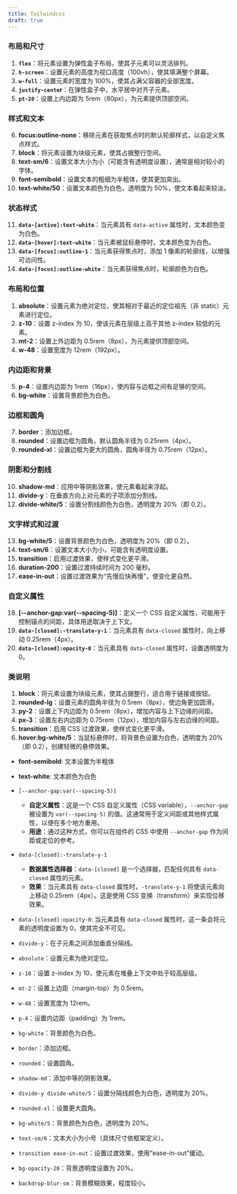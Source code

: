 ```yaml
---
title: Tailwindcss
draft: true
---
```

### 布局和尺寸

1. **`flex`**：将元素设置为弹性盒子布局，使其子元素可以灵活排列。
2. **`h-screen`**：设置元素的高度为视口高度（100vh），使其填满整个屏幕。
3. **`w-full`**：设置元素的宽度为 100%，使其占满父容器的全部宽度。
4. **`justify-cente`r**：在弹性盒子中，水平居中对齐子元素。
5. **`pt-20`**：设置上内边距为 5rem（80px），为元素提供顶部空间。

### 样式和文本

6. **focus:outline-none**：移除元素在获取焦点时的默认轮廓样式，以自定义焦点样式。
7. **block**：将元素设置为块级元素，使其占据整行空间。
8. **text-sm/6**：设置文本大小为小（可能含有透明度设置），通常是相对较小的字体。
9. **font-semibold**：设置文本的粗细为半粗体，使其更加突出。
10. **text-white/50**：设置文本颜色为白色，透明度为 50%，使文本看起来较淡。

### 状态样式

11. **`data-[active]:text-white`**：当元素具有 `data-active` 属性时，文本颜色变为白色。
12. **`data-[hover]:text-white`**：当元素被鼠标悬停时，文本颜色变为白色。
13. **`data-[focus]:outline-1`**：当元素获得焦点时，添加 1 像素的轮廓线，以增强可访问性。
14. **`data-[focus]:outline-white`**：当元素获得焦点时，轮廓颜色为白色。

### 布局和位置

1. **absolute**：设置元素为绝对定位，使其相对于最近的定位祖先（非 static）元素进行定位。
2. **z-10**：设置 z-index 为 10，使该元素在层级上高于其他 z-index 较低的元素。
3. **mt-2**：设置上外边距为 0.5rem（8px），为元素提供顶部空间。
4. **w-48**：设置宽度为 12rem（192px）。

### 内边距和背景

5. **p-4**：设置内边距为 1rem（16px），使内容与边框之间有足够的空间。
6. **bg-white**：设置背景颜色为白色。

### 边框和圆角

7. **border**：添加边框。
8. **rounded**：设置边框为圆角，默认圆角半径为 0.25rem（4px）。
9. **rounded-xl**：设置边框为更大的圆角，圆角半径为 0.75rem（12px）。

### 阴影和分割线

10. **shadow-md**：应用中等阴影效果，使元素看起来浮起。
11. **divide-y**：在垂直方向上对元素的子项添加分割线。
12. **divide-white/5**：设置分割线颜色为白色，透明度为 20%（即 0.2）。

### 文字样式和过渡

13. **bg-white/5**：设置背景颜色为白色，透明度为 20%（即 0.2）。
14. **text-sm/6**：设置文本大小为小，可能含有透明度设置。
15. **transition**：启用过渡效果，使样式变化更平滑。
16. **duration-200**：设置过渡持续时间为 200 毫秒。
17. **ease-in-out**：设置过渡效果为“先慢后快再慢”，使变化更自然。

### 自定义属性

18. **[--anchor-gap:var(--spacing-5)]**：定义一个 CSS 自定义属性，可能用于控制锚点的间距，具体用途取决于上下文。
19. **`data-[closed]:-translate-y-1`**：当元素具有 `data-closed` 属性时，向上移动 0.25rem（4px）。
20. **`data-[closed]:opacity-0`**：当元素具有 `data-closed` 属性时，设置透明度为 0。


### 类说明

1. **block**：将元素设置为块级元素，使其占据整行，适合用于链接或按钮。
2. **rounded-lg**：设置元素的圆角半径为 0.5rem（8px），使边角更加圆滑。
3. **py-2**：设置上下内边距为 0.5rem（8px），增加内容与上下边缘的间距。
4. **px-3**：设置左右内边距为 0.75rem（12px），增加内容与左右边缘的间距。
5. **transition**：启用 CSS 过渡效果，使样式变化更平滑。
6. **hover:bg-white/5**：当鼠标悬停时，将背景色设置为白色，透明度为 20%（即 0.2），创建轻微的悬停效果。

- **font-semibold**: 文本设置为半粗体
- **text-white**: 文本颜色为白色


- `[--anchor-gap:var(--spacing-5)]`
	- **自定义属性**：这是一个 CSS 自定义属性（CSS variable），`--anchor-gap` 被设置为 `var(--spacing-5)` 的值。这通常用于定义间距或其他样式属性，以便在多个地方重用。
	- **用途**：通过这种方式，你可以在组件的 CSS 中使用 `--anchor-gap` 作为间距或定位的参考。

- `data-[closed]:-translate-y-1`
	- **数据属性选择器**：`data-[closed]` 是一个选择器，匹配任何具有 `data-closed` 属性的元素。
	- **效果**：当元素具有 `data-closed` 属性时，`-translate-y-1` 将使该元素向上移动 0.25rem（4px）。这是使用 CSS 变换（transform）来实现位移效果。

- `data-[closed]:opacity-0`: 当元素具有 `data-closed` 属性时，这一条会将元素的透明度设置为 0，使其完全不可见。
- `divide-y`：在子元素之间添加垂直分隔线。
- `absolute`：设置元素为绝对定位。
- `z-10`：设置 z-index 为 10，使元素在堆叠上下文中处于较高层级。
- `mt-2`：设置上边距（margin-top）为 0.5rem。
- `w-48`：设置宽度为 12rem。
- `p-4`：设置内边距（padding）为 1rem。
- `bg-white`：背景颜色为白色。
- `border`：添加边框。
- `rounded`：设置圆角。
- `shadow-md`：添加中等的阴影效果。
- `divide-y divide-white/5`：设置分隔线颜色为白色，透明度为 20%。
- `rounded-xl`：设置更大圆角。
- `bg-white/5`：背景颜色为白色，透明度为 20%。
- `text-sm/6`：文本大小为小号（具体尺寸依框架定义）。
- `transition ease-in-out`：设置过渡效果，使用“ease-in-out”缓动。
- `bg-opacity-20`：背景透明度设置为 20%。
- `backdrop-blur-sm`：背景模糊效果，程度较小。
